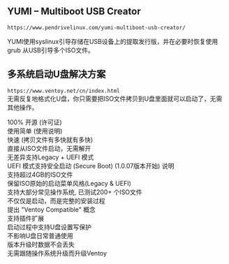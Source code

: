 ## YUMI – Multiboot USB Creator
`https://www.pendrivelinux.com/yumi-multiboot-usb-creator/`  

YUMI使用syslinux引导存储在USB设备上的提取发行版，并在必要时恢复使用grub 从USB引导多个ISO文件。  

## 多系统启动U盘解决方案
`https://www.ventoy.net/cn/index.html`  
无需反复地格式化U盘，你只需要把ISO文件拷贝到U盘里面就可以启动了，无需其他操作。  

100% 开源 (许可证)  
使用简单 (使用说明)  
快速 (拷贝文件有多快就有多快)  
直接从ISO文件启动，无需解开  
无差异支持Legacy + UEFI 模式  
UEFI 模式支持安全启动 (Secure Boot) (1.0.07版本开始) 说明  
支持超过4GB的ISO文件  
保留ISO原始的启动菜单风格(Legacy & UEFI)  
支持大部分常见操作系统, 已测试200+ 个ISO文件  
不仅仅是启动，而是完整的安装过程  
提出 "Ventoy Compatible" 概念  
支持插件扩展  
启动过程中支持U盘设置写保护  
不影响U盘日常普通使用  
版本升级时数据不会丢失  
无需跟随操作系统升级而升级Ventoy  